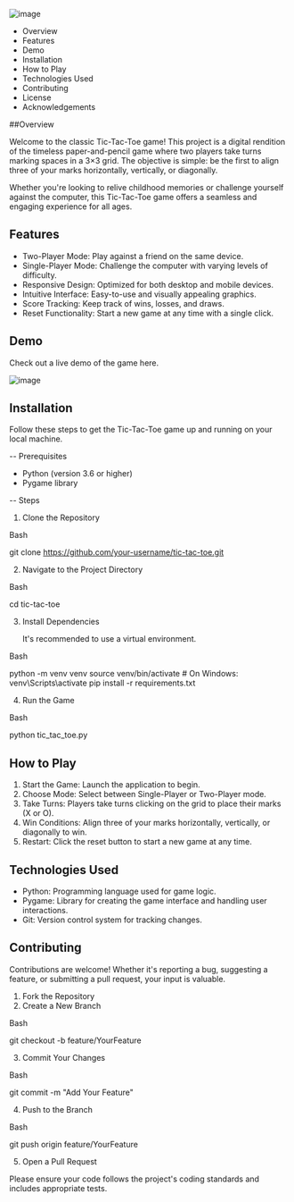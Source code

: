 ![image](https://github.com/user-attachments/assets/97bddda7-dca8-4a58-b20d-6d8db1475998)




- Overview
- Features
- Demo
- Installation
- How to Play
- Technologies Used
- Contributing
- License
- Acknowledgements

##Overview

Welcome to the classic Tic-Tac-Toe game! This project is a digital rendition of the timeless paper-and-pencil game where two players take turns marking spaces in a 3×3 grid. The objective is simple: be the first to align three of your marks horizontally, vertically, or diagonally.

Whether you're looking to relive childhood memories or challenge yourself against the computer, this Tic-Tac-Toe game offers a seamless and engaging experience for all ages.

## Features

- Two-Player Mode: Play against a friend on the same device.
- Single-Player Mode: Challenge the computer with varying levels of difficulty.
- Responsive Design: Optimized for both desktop and mobile devices.
- Intuitive Interface: Easy-to-use and visually appealing graphics.
- Score Tracking: Keep track of wins, losses, and draws.
- Reset Functionality: Start a new game at any time with a single click.

## Demo

Check out a live demo of the game here.

![image](https://github.com/user-attachments/assets/b748a489-edbe-452c-9854-7c35f325352f)


## Installation

Follow these steps to get the Tic-Tac-Toe game up and running on your local machine.

-- Prerequisites

- Python (version 3.6 or higher)
- Pygame library

-- Steps

1. Clone the Repository

   
Bash

   git clone https://github.com/your-username/tic-tac-toe.git
   

2. Navigate to the Project Directory

   
Bash

   cd tic-tac-toe
   

3. Install Dependencies

   It's recommended to use a virtual environment.

   
Bash

   python -m venv venv
   source venv/bin/activate  # On Windows: venv\Scripts\activate
   pip install -r requirements.txt
   

4. Run the Game

   
Bash

   python tic_tac_toe.py
   

## How to Play

1. Start the Game: Launch the application to begin.
2. Choose Mode: Select between Single-Player or Two-Player mode.
3. Take Turns: Players take turns clicking on the grid to place their marks (X or O).
4. Win Conditions: Align three of your marks horizontally, vertically, or diagonally to win.
5. Restart: Click the reset button to start a new game at any time.

## Technologies Used

- Python: Programming language used for game logic.
- Pygame: Library for creating the game interface and handling user interactions.
- Git: Version control system for tracking changes.

## Contributing

Contributions are welcome! Whether it's reporting a bug, suggesting a feature, or submitting a pull request, your input is valuable.

1. Fork the Repository
2. Create a New Branch

   
Bash

   git checkout -b feature/YourFeature
   

3. Commit Your Changes

   
Bash

   git commit -m "Add Your Feature"
   

4. Push to the Branch

   
Bash

   git push origin feature/YourFeature
   

5. Open a Pull Request

Please ensure your code follows the project's coding standards and includes appropriate tests.
